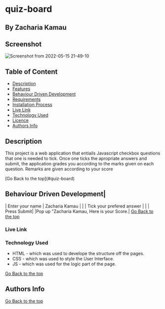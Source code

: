 # quiz-board
 ## By Zacharia Kamau
## Screenshot

 ![Screenshot from 2022-05-15 21-49-10](https://user-images.githubusercontent.com/88247115/168489118-808bf2ed-c673-41e5-a3ab-4edc41db6aa6.png)

 ## Table of Content
 - [Description](#description)
 - [Features](#features)
 - [Behaviour Driven Development](#Behaviour-Driven-Development)
 - [Requirements](#requirements)
 - [Installation Process](#installation-Process)
 - [Live Link](#Live-Link)
 - [Technology  Used](#technology-Used)
 - [Licence](#licence)
 - [Authors Info](#Authors-Info)
 ## Description
 <p>This project is a web application that entiails Javascript checkbox questions that one is needed to tick. Once one ticks the apropriate answers and submit, the application grades you according to the marks given on each question. Remarks are given according to your score </p>
[Go Back to the top](#quiz-board)
 
## Behaviour Driven Development|

|  Enter your name  |   Zacharia Kamau |     |
| Tick your prefered answer   |    |
| Press Submit|     |Pop up "Zacharia Kamau, Here is your Score.|
 [Go Back to the top](#quiz-board)
### Live Link

### Technology  Used
* HTML - which was used to develope the structure off the pages.
* CSS - which was used to style the User Interface.
* JS - which was used for the logic part of the page.

[Go Back to the top](#quiz-board)
## Authors Info

[Go Back to the top](#quiz-board)
